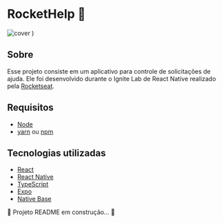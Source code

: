 # RocketHelp 🚀
![cover](https://user-images.githubusercontent.com/28378302/180828370-1bc42035-a58c-496e-be03-306380fdfb49.png)
)


## Sobre

Esse projeto consiste em um aplicativo para controle de solicitações de ajuda. Ele foi desenvolvido durante o Ignite Lab de React Native realizado pela [Rocketseat](https://www.youtube.com/c/RocketSeat).

## Requisitos

* [Node](https://nodejs.org/en/)
* [yarn](https://yarnpkg.com/getting-started/install) ou [npm](https://www.npmjs.com/)

## Tecnologias utilizadas

* [React](https://reactjs.org/)
* [React Native](https://reactnative.dev/)
* [TypeScript](https://www.typescriptlang.org/)
* [Expo](https://expo.dev/)
* [Native Base](https://nativebase.io/)

🚧 Projeto README em construção... 🚧




